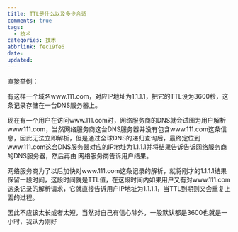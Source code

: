 ```yaml
---
title: TTL是什么以及多少合适
comments: true
tags:
  - 技术
categories: 技术
abbrlink: fec19fe6
date:
updated:
---
```

直接举例：<!--more-->

有这样一个域名www.111.com，对应IP地址为1.1.1.1，把它的TTL设为3600秒，这条记录存储在一台DNS服务器上。

现在有一个用户在访问www.111.com时，网络服务商的DNS就会试图为用户解析www.111.com，当然网络服务商这台DNS服务器并没有包含www.111.com这条信息，因此无法立即解析，但是通过全球DNS的递归查询后，最终定位到www.111.com这台DNS服务器对应的IP地址为1.1.1.1并将结果告诉告诉网络服务商的DNS服务器，然后再由 网络服务商告诉用户结果。

网络服务商为了以后加快对www.111.com这条记录的解析，就将刚才的1.1.1.1结果保留一段时间，这段时间就是TTL值，在这段时间内如果用户又有对www.111.com这条记录的解析请求，它就直接告诉用户IP地址为1.1.1.1，当TTL到期则又会重复上面的过程。

因此不应该太长或者太短，当然对自己有信心除外，一般默认都是3600也就是一小时，我认为刚好
